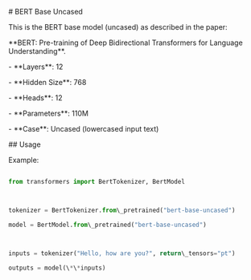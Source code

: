 \# BERT Base Uncased



This is the BERT base model (uncased) as described in the paper:

\*\*BERT: Pre-training of Deep Bidirectional Transformers for Language Understanding\*\*.



\- \*\*Layers\*\*: 12  

\- \*\*Hidden Size\*\*: 768  

\- \*\*Heads\*\*: 12  

\- \*\*Parameters\*\*: 110M  

\- \*\*Case\*\*: Uncased (lowercased input text)  



\## Usage

Example:

```python

from transformers import BertTokenizer, BertModel



tokenizer = BertTokenizer.from\_pretrained("bert-base-uncased")

model = BertModel.from\_pretrained("bert-base-uncased")



inputs = tokenizer("Hello, how are you?", return\_tensors="pt")

outputs = model(\*\*inputs)



